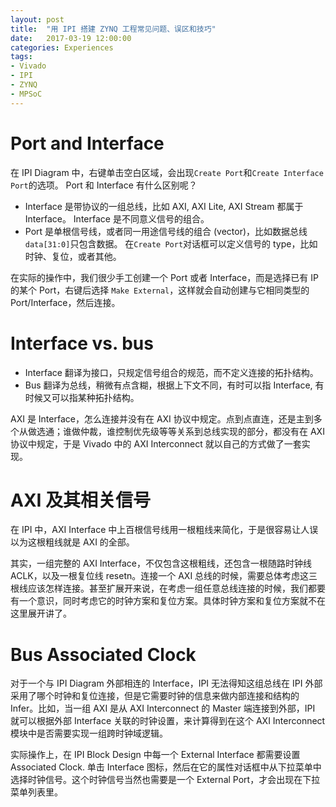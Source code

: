 ```yaml
---
layout: post
title:  "用 IPI 搭建 ZYNQ 工程常见问题、误区和技巧"
date:   2017-03-19 12:00:00
categories: Experiences
tags:
- Vivado
- IPI
- ZYNQ
- MPSoC
---
```


# Port and Interface

在 IPI Diagram 中，右键单击空白区域，会出现`Create Port`和`Create Interface Port`的选项。 Port 和 Interface 有什么区别呢？

- Interface 是带协议的一组总线，比如 AXI, AXI Lite, AXI Stream 都属于 Interface。 Interface 是不同意义信号的组合。
- Port 是单根信号线，或者同一用途信号线的组合 (vector)，比如数据总线`data[31:0]`只包含数据。 在`Create Port`对话框可以定义信号的 type，比如时钟、复位，或者其他。

在实际的操作中，我们很少手工创建一个 Port 或者 Interface，而是选择已有 IP 的某个 Port，右键后选择 `Make External`，这样就会自动创建与它相同类型的 Port/Interface，然后连接。

# Interface vs. bus

- Interface 翻译为接口，只规定信号组合的规范，而不定义连接的拓扑结构。
- Bus 翻译为总线，稍微有点含糊，根据上下文不同，有时可以指 Interface, 有时候又可以指某种拓扑结构。

AXI 是 Interface，怎么连接并没有在 AXI 协议中规定。点到点直连，还是主到多个从做选通；谁做仲裁，谁控制优先级等等关系到总线实现的部分，都没有在 AXI 协议中规定，于是 Vivado 中的 AXI Interconnect 就以自己的方式做了一套实现。

# AXI 及其相关信号

在 IPI 中，AXI Interface 中上百根信号线用一根粗线来简化，于是很容易让人误以为这根粗线就是 AXI 的全部。

其实，一组完整的 AXI Interface，不仅包含这根粗线，还包含一根随路时钟线 ACLK，以及一根复位线 resetn。连接一个 AXI 总线的时候，需要总体考虑这三根线应该怎样连接。甚至扩展开来说，在考虑一组任意总线连接的时候，我们都要有一个意识，同时考虑它的时钟方案和复位方案。具体时钟方案和复位方案就不在这里展开讲了。

# Bus Associated Clock

对于一个与 IPI Diagram 外部相连的 Interface，IPI 无法得知这组总线在 IPI 外部采用了哪个时钟和复位连接，但是它需要时钟的信息来做内部连接和结构的 Infer。比如，当一组 AXI 是从 AXI Interconnect 的 Master 端连接到外部，IPI 就可以根据外部 Interface 关联的时钟设置，来计算得到在这个 AXI Interconnect 模块中是否需要实现一组跨时钟域逻辑。

实际操作上，在 IPI Block Design 中每一个 External Interface 都需要设置 Associated Clock. 单击 Interface 图标，然后在它的属性对话框中从下拉菜单中选择时钟信号。这个时钟信号当然也需要是一个 External Port，才会出现在下拉菜单列表里。
